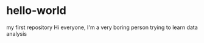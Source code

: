 # hello-world
my first repository
Hi everyone, I'm a very boring person trying to learn data analysis
